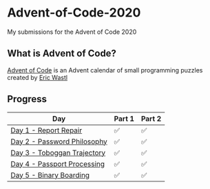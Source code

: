# Advent-of-Code-2020
My submissions for the Advent of Code 2020

## What is Advent of Code?

[Advent of Code](http://adventofcode.com) is an Advent calendar of small programming puzzles created by [Eric Wastl](http://was.tl/)

## Progress

| Day   | Part 1 | Part 2 |
|-------|--------|--------|
|[ Day 1 - Report Repair](https://github.com/Towash/Advent-of-Code-2020/blob/main/Day%201%20-%20Report%20Repair/Expenses.java)| ✅      | ✅   |
|[ Day 2 - Password Philosophy](https://github.com/Towash/Advent-of-Code-2020/tree/main/Day%202%20-%20Password%20Philosophy)| ✅ | ✅ |
|[ Day 3 - Toboggan Trajectory](https://github.com/Towash/Advent-of-Code-2020/tree/main/Day%203%20-%20Toboggan%20Trajectory)| ✅ | ✅ |
|[ Day 4 - Passport Processing](https://github.com/Towash/Advent-of-Code-2020/tree/main/Day%204%20-%20Passport%20Processing)| ✅ | ✅ |
|[ Day 5 - Binary Boarding](https://github.com/Towash/Advent-of-Code-2020/tree/main/Day%205%20-%20Binary%20Boarding)| ✅ | ✅ |
